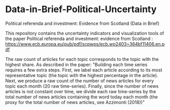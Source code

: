# Data-in-Brief-Political-Uncertainty
Political referenda and investment: Evidence from Scotland (Data in Brief)

This repository contains the uncertainty indicators and visualization tools of the paper Political referenda and investment:
evidence from Scotland : https://www.ecb.europa.eu/pub/pdf/scpwps/ecb.wp2403~364bf11406.en.pdf

The raw count of articles for each topic corresponds to the topic with the highest share. As described in the paper:
"Building each time series requires a few extra steps. First, we label each article according to its most representative topic (the topic with the highest percentage in the article). Next, we produce a raw count of the number of news articles for every topic each month (20 raw time-series). Finally, since the number of news articles is not constant over time, we divide each raw time-series by the total number of news articles containing the word today each month (the proxy for the total number of news articles, see Azzimonti (2018))"

